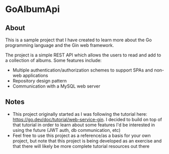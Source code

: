 # GoAlbumApi

## About
This is a sample project that I have created to learn more about the Go programming language and the Gin web framework.

The project is a simple REST API which allows the users to read and add to a collection of albums. Some features include:
* Multiple authentication/authorization schemes to support SPAs and non-web applications
* Repository design pattern
* Communication with a MySQL web server

## Notes
* This project originally started as I was following the tutorial here: https://go.dev/doc/tutorial/web-service-gin. I decided to build on top of that tutorial in order to learn about some features I'd be interested in using the future (JWT auth, db communication, etc)
* Feel free to use this project as a reference/as a basis for your own project, but note that this project is being developed as an exercise and that there will likely be more complete tutorial resources out there
